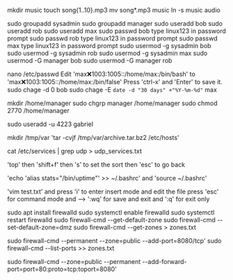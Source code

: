 
mkdir music
touch song{1..10}.mp3
mv song*.mp3 music
ln -s music audio

sudo groupadd sysadmin
sudo groupadd manager
sudo useradd bob
sudo useradd rob
sudo useradd max
sudo passwd bob
type linux123 in password prompt
sudo passwd rob
type linux123 in password prompt
sudo passwd max
type linux123 in password prompt
sudo usermod -g sysadmin bob
sudo usermod -g sysadmin rob
sudo usermod -g sysadmin max
sudo usermod -G manager bob
sudo usermod -G manager rob

nano /etc/passwd
Edit 'max❌1003:1005::/home/max:/bin/bash' to 'max❌1003:1005::/home/max:/bin/false'
Press 'ctrl-x' and 'Enter' to save it.
sudo chage -d 0 bob
sudo chage -E `date -d "30 days" +"%Y-%m-%d"` max

mkdir /home/manager
sudo chgrp manager /home/manager
sudo chmod 2770 /home/manager

sudo useradd -u 4223 gabriel

mkdir /tmp/var
'tar -cvjf /tmp/var/archive.tar.bz2 /etc/hosts'

cat /etc/services | grep udp > udp_services.txt

'top' then 'shift+f' then 's' to set the sort then 'esc' to go back 

'echo 'alias stats="/bin/uptime"' >> ~/.bashrc'
and 'source ~/.bashrc'

'vim test.txt' and press 'i' to enter insert mode and edit the file
press 'esc' for command mode and -->
':wq' for save and exit and ':q' for exit only

sudo apt install firewalld
sudo systemctl enable firewalld
sudo systemctl restart firewalld
sudo firewall-cmd --get-default-zone
sudo firewall-cmd --set-default-zone=dmz
sudo firewall-cmd --get-zones > zones.txt

sudo firewall-cmd --permanent --zone=public --add-port=8080/tcp'
sudo firewall-cmd --list-ports >> zones.txt

sudo firewall-cmd --zone=public --permanent --add-forward-port=port=80:proto=tcp:toport=8080'
